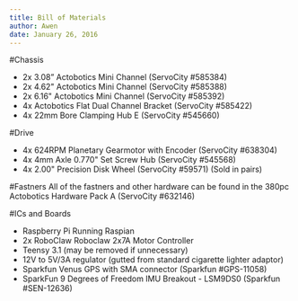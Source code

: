 ```yaml
---
title: Bill of Materials
author: Awen
date: January 26, 2016
---
```


#Chassis
- 2x 3.08” Actobotics Mini Channel (ServoCity #585384)
- 2x 4.62" Actobotics Mini Channel (ServoCity #585388)
- 2x 6.16" Actobotics Mini Channel (ServoCity #585392)
- 4x Actobotics Flat Dual Channel Bracket (ServoCity #585422)
- 4x 22mm Bore Clamping Hub E (ServoCity #545660)


#Drive
- 4x 624RPM Planetary Gearmotor with Encoder (ServoCity #638304)
- 4x 4mm Axle 0.770" Set Screw Hub (ServoCity #545568)
- 4x 2.00" Precision Disk Wheel (ServoCity #59571) (Sold in pairs)

#Fastners
All of the fastners and other hardware can be found in the 380pc Actobotics Hardware Pack A (ServoCity #632146)

#ICs and Boards
- Raspberry Pi Running Raspian
- 2x RoboClaw Roboclaw 2x7A Motor Controller
- Teensy 3.1 (may be removed if unnecessary)
- 12V to 5V/3A regulator (gutted from standard cigarette lighter adaptor)
- Sparkfun Venus GPS with SMA connector (Sparkfun #GPS-11058)
- SparkFun 9 Degrees of Freedom IMU Breakout - LSM9DS0 (Sparkfun #SEN-12636)